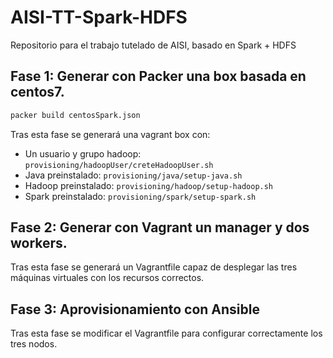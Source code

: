 # AISI-TT-Spark-HDFS
Repositorio para el trabajo tutelado de AISI, basado en Spark + HDFS

## Fase 1: Generar con Packer una box basada en centos7.

``` sh
packer build centosSpark.json 
```

Tras esta fase se generará una vagrant box con:

 - Un usuario y grupo hadoop: `provisioning/hadoopUser/creteHadoopUser.sh`
 - Java preinstalado: `provisioning/java/setup-java.sh`
 - Hadoop preinstalado: `provisioning/hadoop/setup-hadoop.sh`
 - Spark preinstalado: `provisioning/spark/setup-spark.sh`

## Fase 2: Generar con Vagrant un manager y dos workers.

Tras esta fase se generará un Vagrantfile capaz de desplegar las tres máquinas virtuales con los recursos correctos.

## Fase 3: Aprovisionamiento con Ansible

Tras esta fase se modificar el Vagrantfile para configurar correctamente los tres nodos.